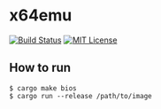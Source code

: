 # x64emu

[![Build Status](https://github.com/shift-crops/x64emu/actions/workflows/rust.yml/badge.svg)](https://github.com/shift-crops/x64emu/actions/workflows/rust.yml)
[![MIT License](http://img.shields.io/badge/license-MIT-blue.svg?style=flat)](LICENSE)

## How to run

```
$ cargo make bios
$ cargo run --release /path/to/image
```
